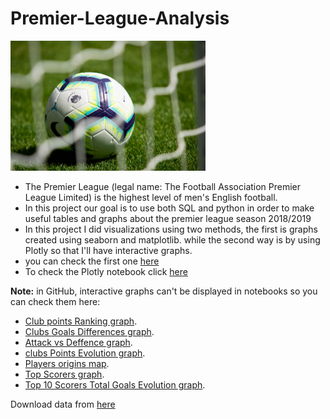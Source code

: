 # Premier-League-Analysis

<img src="https://github.com/YoussefBouyaddou/Premier-League-Analysis/blob/main/graphs/football.jpg" width=62% height=62%>


* The Premier League (legal name: The Football Association Premier League Limited) is the highest level of men's English football.
* In this project our goal is to use both SQL and python in order to make useful tables and graphs about the premier league season 2018/2019
* In this project I did visualizations using two methods, the first is graphs created using seaborn and matplotlib. while the second way is by using Plotly so that I'll have interactive graphs.
* you can check the first one [here](https://github.com/YoussefBouyaddou/Premier-League-Analysis/blob/main/premier%20league%20analysis%20using%20seaborn.ipynb)
* To check the Plotly notebook click [here](https://github.com/YoussefBouyaddou/Premier-League-Analysis/blob/main/premier%20league%20interactive.ipynb)

**Note:** in GitHub, interactive graphs can't be displayed in notebooks so you can check them here:
* [Club points Ranking graph](http://htmlpreview.github.io/?https://github.com/YoussefBouyaddou/Premier-League-Analysis/blob/main/graphs/Club%20points%20Ranking%20graph.html).
* [Clubs Goals Differences graph](http://htmlpreview.github.io/?https://github.com/YoussefBouyaddou/Premier-League-Analysis/blob/main/graphs/Clubs%20Goals%20Differences.html).
* [Attack vs Deffence graph](http://htmlpreview.github.io/?https://github.com/YoussefBouyaddou/Premier-League-Analysis/blob/main/graphs/Attack%20vs%20Defense.html).
* [clubs Points Evolution graph](http://htmlpreview.github.io/?https://github.com/YoussefBouyaddou/Premier-League-Analysis/blob/main/graphs/clubs%20Points%20Evolution.html).
* [Players origins map](http://htmlpreview.github.io/?https://github.com/YoussefBouyaddou/Premier-League-Analysis/blob/main/graphs/Players%20origins%20map.html).
* [Top Scorers graph](http://htmlpreview.github.io/?https://github.com/YoussefBouyaddou/Premier-League-Analysis/blob/main/graphs/Top%20Scorers.html).
* [Top 10 Scorers Total Goals Evolution graph](http://htmlpreview.github.io/?https://github.com/YoussefBouyaddou/Premier-League-Analysis/blob/main/graphs/Top%2010%20Scorers%20Total%20Goals%20Evolution.html).

Download data from [here](https://sqlsoccer.com/set-up-scripts/)

